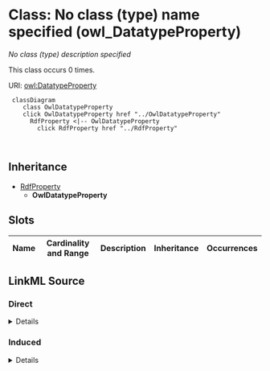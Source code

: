 

# Class: No class (type) name specified (owl_DatatypeProperty)


_No class (type) description specified_






This class occurs 0 times.


URI: [owl:DatatypeProperty](http://www.w3.org/2002/07/owl#DatatypeProperty)






```mermaid
 classDiagram
    class OwlDatatypeProperty
    click OwlDatatypeProperty href "../OwlDatatypeProperty"
      RdfProperty <|-- OwlDatatypeProperty
        click RdfProperty href "../RdfProperty"
      
      
```





## Inheritance
* [RdfProperty](../classes/RdfProperty.md)
    * **OwlDatatypeProperty**



## Slots

| Name | Cardinality and Range | Description | Inheritance | Occurrences |
| ---  | --- | --- | --- | --- |














## LinkML Source

<!-- TODO: investigate https://stackoverflow.com/questions/37606292/how-to-create-tabbed-code-blocks-in-mkdocs-or-sphinx -->

### Direct

<details>

```yaml
name: owl_DatatypeProperty
conforms_to: No schema conformance document specified
annotations:
  count:
    tag: count
    value: 0
description: No class (type) description specified
title: No class (type) name specified
from_schema: fio-kg
rank: 1000
is_a: rdf_Property
class_uri: owl:DatatypeProperty

```
</details>

### Induced

<details>

```yaml
name: owl_DatatypeProperty
conforms_to: No schema conformance document specified
annotations:
  count:
    tag: count
    value: 0
description: No class (type) description specified
title: No class (type) name specified
from_schema: fio-kg
rank: 1000
is_a: rdf_Property
class_uri: owl:DatatypeProperty

```
</details>